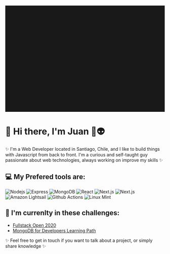 ![Header](https://raw.githubusercontent.com/EntwistleOx/EntwistleOx/master/juan-8bit.gif)

# 👾 Hi there, I'm Juan 🖖👽

✨ I'm a Web Developer located in Santiago, Chile, and I like to build things with Javascript from back to front. I'm a curious and self-taught guy passionate about web technologies, always working on improve my skills ✨

## 💻 My Prefered tools are:

![Nodejs](https://img.shields.io/badge/-Nodejs-black?style=flat-square&logo=node.js)
![Express](https://img.shields.io/badge/-Express-black?style=flat-square)
![MongoDB](https://img.shields.io/badge/-MongoDB-black?style=flat-square&logo=mongodb)
![React](https://img.shields.io/badge/-React-%23282C34?style=flat-square&logo=react)
![Next.js](https://img.shields.io/badge/-Next.js-%23282C34?style=flat-square&logo=next.js)
![Next.js](https://img.shields.io/badge/-Netlify-%23282C34?style=flat-square&logo=netlify)
![Amazon Lightsail](https://img.shields.io/badge/-Amazon%20Lightsail-222222?style=flat&logo=amazon&logoColor=FCC624)
![Github Actions](http://img.shields.io/badge/-Github%20Actions-0366D6?style=flat-square&logo=github-actions&logoColor=ffffff)
![Linux Mint](https://img.shields.io/badge/-Linux%20Mint-222222?style=flat&logo=linux-mint&logoColor=FCC624)

## 🤘 I'm currenlty in these challenges:

- [Fullstack Open 2020](https://fullstackopen.com/en/)
- [MongoDB for Developers Learning Path](https://university.mongodb.com/learning_paths/developer)

✨ Feel free to get in touch if you want to talk about a project, or simply share knowledge ✨

